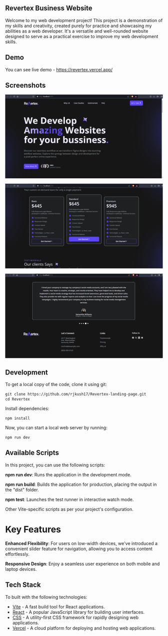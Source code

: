 ## Revertex Business Website

Welcome to my web development project! This project is a demonstration of my skills and creativity, created purely for practice and showcasing my abilities as a web developer. It's a versatile and well-rounded website designed to serve as a practical exercise to improve my web development skills.

## Demo

You can see live demo - https://revertex.vercel.app/


## Screenshots

![App Screenshot](./Screenshots/home.png)

![App Screenshot](./Screenshots/price.png)

![App Screenshot](./Screenshots//footer.png)


## Development

To get a local copy of the code, clone it using git:

```
git clone https://github.com/rjkush17/Revertex-landing-page.git
cd Revertex
```

Install dependencies:

```
npm install
```

Now, you can start a local web server by running:

```
npm run dev
```

## Available Scripts
In this project, you can use the following scripts:

**npm run dev**: Runs the application in the development mode.

**npm run build**: Builds the application for production, placing the output in the "dist" folder.

**npm test**: Launches the test runner in interactive watch mode.

Other Vite-specific scripts as per your project's configuration.

# Key Features

**Enhanced Flexibility**: For users on low-width devices, we've introduced a convenient slider feature for navigation, allowing you to access content effortlessly.

**Responsive Design**: Enjoy a seamless user experience on both mobile and laptop devices.
## Tech Stack

To built with the following technologies:

- [Vite](https://vitejs.dev/) - A fast build tool for React applications.
- [React](https://reactjs.org/) - A popular JavaScript library for building user interfaces.
- [CSS](https://developer.mozilla.org/en-US/docs/Web/CSS) - A utility-first CSS framework for rapidly designing web applications.
- [Vercel](https://vercel.com/) - A cloud platform for deploying and hosting web applications.



